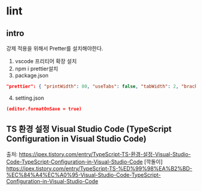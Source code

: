 # lint

## intro

강제 적용을 위해서 Pretter를 설치해야한다.

1. vscode 프리티어 확장 설치
2. npm i prettier설치
3. package.json

```json
"prettier": { "printWidth": 80, "useTabs": false, "tabWidth": 2, "bracketSpacing": true, "semi": true, "singleQuote": false } }

```

4. setting.json

```json
(editor.formatOnSave = true)
```

## TS 환경 설정 Visual Studio Code (TypeScript Configuration in Visual Studio Code)

출처: https://ipex.tistory.com/entry/TypeScript-TS-환경-설정-Visual-Studio-Code-TypeScript-Configuration-in-Visual-Studio-Code [깍돌이]
https://ipex.tistory.com/entry/TypeScript-TS-%ED%99%98%EA%B2%BD-%EC%84%A4%EC%A0%95-Visual-Studio-Code-TypeScript-Configuration-in-Visual-Studio-Code
